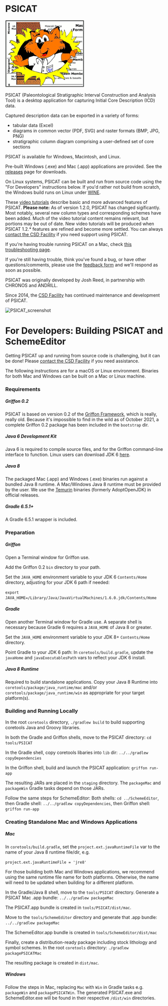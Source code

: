 PSICAT
======

![PSICAT mascot](https://github.com/laccore/coretools/blob/master/tools/PSICAT/img/psicat.gif)

PSICAT (Paleontological Stratigraphic Interval Construction and Analysis Tool) is a desktop application for capturing Initial Core Description (ICD) data.

Captured description data can be exported in a variety of forms:
- tabular data (Excel)
- diagrams in common vector (PDF, SVG) and raster formats (BMP, JPG, PNG)
- stratigraphic column diagram comprising a user-defined set of core sections

PSICAT is available for Windows, Macintosh, and Linux.

Pre-built Windows (.exe) and Mac (.app) applications are provided. See the [releases](https://github.com/laccore/coretools/releases) page for downloads.

On Linux systems, PSICAT can be built and run from source code using the "For Developers" instructions below. If you'd rather not build from scratch, the Windows build runs on Linux under [WINE](https://www.winehq.org/).

These [video tutorials](https://www.youtube.com/playlist?list=PLLHxfH9IrTIMit13zSZs91_IJBMfNEUYi) describe basic and more advanced features of PSICAT. **Please note:** As of version 1.2.0, PSICAT has changed sigificantly. Most notably, several new column types and corresponding schemes have been added. Much of the video tutorial content remains relevant, but portions may be out of date. New video tutorials will be produced when PSICAT 1.2.* features are refined and become more settled. You can always [contact the CSD Facility](https://cse.umn.edu/csd/about-us) if you need support using PSICAT.

If you're having trouble running PSICAT on a Mac, check [this troubleshooting page](https://github.com/laccore/coretools/wiki/Running-PSICAT-on-a-Mac-(macOS-or-OSX)).

If you're still having trouble, think you've found a bug, or have other questions/comments, please use the [feedback form](https://docs.google.com/forms/d/e/1FAIpQLSdKJB-ayDo4btwBa-By4Cd4cL5_MxcE7vcu90K_CfYx03HwuA/viewform) and we'll respond as soon as possible.

PSICAT was originally developed by Josh Reed, in partnership with CHRONOS and ANDRILL.

Since 2014, the [CSD Facility](https://cse.umn.edu/csd) has continued maintenance and development of PSICAT.

![PSICAT_screenshot](https://github.com/user-attachments/assets/889bc6d0-3aa8-415d-9a03-0756d632d79d)


For Developers: Building PSICAT and SchemeEditor
================================================
Getting PSICAT up and running from source code is challenging, but it can be done!
Please [contact the CSD Facility](https://cse.umn.edu/csd/about-us) if you need assistance.

The following instructions are for a macOS or Linux environment. Binaries for both Mac and Windows can be built on a Mac or Linux machine.

### Requirements

##### Griffon 0.2
PSICAT is based on version 0.2 of the [Griffon Framework](http://new.griffon-framework.org/index.html), which is really, really old. Because it's impossible to find in the wild as of October 2021, a complete Griffon 0.2 package has been included in the `bootstrap` dir.

##### Java 6 Development Kit
Java 6 is required to compile source files, and for the Griffon command-line interface to function.
Linux users can download JDK 6 [here](https://www.oracle.com/java/technologies/javase-java-archive-javase6-downloads.html).

##### Java 8
The packaged Mac (.app) and Windows (.exe) binaries run against a bundled Java 8 runtime. A Mac/Windows Java 8 runtime must be provided by the user. We use the [Temurin](https://adoptium.net/) binaries (formerly AdoptOpenJDK) in official releases.

##### Gradle 6.5.1+
A Gradle 6.5.1 wrapper is included.

### Preparation
##### Griffon
Open a Terminal window for Griffon use.

Add the Griffon 0.2 `bin` directory to your path.

Set the `JAVA_HOME` environment variable to your JDK 6 `Contents/Home` directory, adjusting for your JDK 6 path if needed:

`export JAVA_HOME=/Library/Java/JavaVirtualMachines/1.6.0.jdk/Contents/Home`

##### Gradle
Open another Terminal window for Gradle use. A separate shell is necessary because Gradle 6 requires a `JAVA_HOME` of Java 8 or greater.

Set the `JAVA_HOME` environment variable to your JDK 8+ `Contents/Home` directory.

Point Gradle to your JDK 6 path:
In `coretools/build.gradle`, update the `javaHome` and `javaExecutablesPath` vars to reflect your JDK 6 install.

##### Java 8 Runtime
Required to build standalone applications. Copy your Java 8 Runtime into `coretools/package/java_runtime/mac` and/or `coretools/package/java_runtime/win` as appropriate for your target platform(s).

### Building and Running Locally

In the root `coretools` directory, `./gradlew build` to build supporting coretools
Java and Groovy libraries.

In both the Gradle and Griffon shells, move to the PSICAT directory: `cd tools/PSICAT`

In the Gradle shell, copy coretools libaries into `lib` dir: `../../gradlew copyDependencies`

In the Griffon shell, build and launch the PSICAT application: `griffon run-app`

The resulting JARs are placed in the `staging` directory. The `packageMac` and `packageWin` Gradle tasks depend on those JARs.

Follow the same steps for SchemeEditor:
Both shells: `cd ../SchemeEditor`, then
Gradle shell: `../../gradlew copyDependencies`, then
Griffon shell: `griffon run-app`

### Creating Standalone Mac and Windows Applications
##### Mac
In `coretools/build.gradle`, set the `project.ext.javaRuntimeFile` var to the name of your
Java 8 runtime file/dir, e.g.

`project.ext.javaRuntimeFile = 'jre8'`

For those building both Mac and Windows applications, we recommend using the same runtime file name for both platforms. Otherwise, the name will need to be updated when building for a different platform.

In the Gradle/Java 8 shell, move to the `tools/PSICAT` directory.
Generate a PSICAT Mac .app bundle: `../../gradlew packageMac`

The PSICAT.app bundle is created in `tools/PSICAT/dist/mac`.

Move to the `tools/SchemeEditor` directory and generate that .app bundle: `../../gradlew packageMac`

The SchemeEditor.app bundle is created in `tools/SchemeEditor/dist/mac`

Finally, create a distribution-ready package including stock lithology and symbol schemes.
In the root `coretools` directory: `./gradlew packagePSICATMac`

The resulting package is created in `dist/mac`.

##### Windows
Follow the steps in Mac, replacing `Mac` with `Win` in Gradle tasks e.g. `packageWin` and `packagePSICATWin`. The generated PSICAT.exe and SchemeEditor.exe will be found in their respective `/dist/win` directories.
